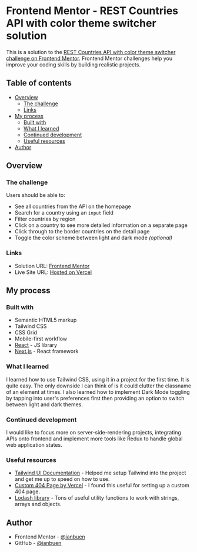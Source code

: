 # Frontend Mentor - REST Countries API with color theme switcher solution

This is a solution to the [REST Countries API with color theme switcher challenge on Frontend Mentor](https://www.frontendmentor.io/challenges/rest-countries-api-with-color-theme-switcher-5cacc469fec04111f7b848ca). Frontend Mentor challenges help you improve your coding skills by building realistic projects. 

## Table of contents

- [Overview](#overview)
  - [The challenge](#the-challenge)
  - [Links](#links)
- [My process](#my-process)
  - [Built with](#built-with)
  - [What I learned](#what-i-learned)
  - [Continued development](#continued-development)
  - [Useful resources](#useful-resources)
- [Author](#author)

## Overview

### The challenge

Users should be able to:

- See all countries from the API on the homepage
- Search for a country using an `input` field
- Filter countries by region
- Click on a country to see more detailed information on a separate page
- Click through to the border countries on the detail page
- Toggle the color scheme between light and dark mode *(optional)*

### Links

- Solution URL: [Frontend Mentor](https://www.frontendmentor.io/solutions/rest-countries-api-nextjs-tailwindcss-NJkheA048I)
- Live Site URL: [Hosted on Vercel](https://ian-rest-countries.vercel.app/)

## My process

### Built with

- Semantic HTML5 markup
- Tailwind CSS
- CSS Grid
- Mobile-first workflow
- [React](https://reactjs.org/) - JS library
- [Next.js](https://nextjs.org/) - React framework


### What I learned

I learned how to use Tailwind CSS, using it in a project for the first time. It is quite easy. The only downside I can think of is it could clutter the classname of an element at times. I also learned how to implement Dark Mode toggling by tapping into user's preferences first then providing an option to switch between light and dark themes.


### Continued development

I would like to focus more on server-side-rendering projects, integrating APIs onto frontend and implement more tools like Redux to handle global web application states.


### Useful resources

- [Tailwind UI Documentation](https://tailwindui.com/documentation) - Helped me setup Tailwind into the project and get me up to speed on how to use.
- [Custom 404 Page by Vercel](https://nextjs.org/docs/advanced-features/custom-error-page#404-page) - I found this useful for setting up a custom 404 page.
- [Lodash library](https://lodash.com/docs/4.17.15) - Tons of useful utility functions to work with strings, arrays and objects.


## Author

- Frontend Mentor - [@ianbuen](https://www.frontendmentor.io/profile/ianbuen)
- GitHub - [@ianbuen](https://www.github.com/ianbuen)
